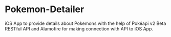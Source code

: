 # Pokemon-Detailer
iOS App to provide details about Pokemons with the help of Pokéapi v2 Beta RESTful API and Alamofire for making connection with API to iOS App.
